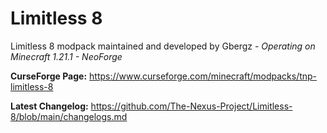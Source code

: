 # Limitless 8
Limitless 8 modpack maintained and developed by Gbergz - *Operating on Minecraft 1.21.1 - NeoForge*

**CurseForge Page:** https://www.curseforge.com/minecraft/modpacks/tnp-limitless-8

**Latest Changelog:** https://github.com/The-Nexus-Project/Limitless-8/blob/main/changelogs.md
